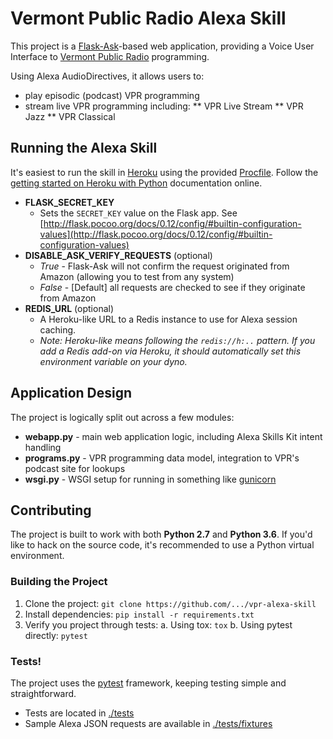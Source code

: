 # Vermont Public Radio Alexa Skill

This project is a [Flask-Ask](https://github.com/johnwheeler/flask-ask)-based web application, providing a Voice User Interface to [Vermont Public Radio](https://vpr.net) programming.

Using Alexa AudioDirectives, it allows users to:

* play episodic (podcast) VPR programming
* stream live VPR programming including:
  ** VPR Live Stream
  ** VPR Jazz
  ** VPR Classical
  
## Running the Alexa Skill

It's easiest to run the skill in [Heroku](https://heroku.com) using the provided [Procfile](./Procfile). Follow the [getting started on Heroku with Python](https://devcenter.heroku.com/articles/getting-started-with-python) documentation online.

* **FLASK_SECRET_KEY**
  * Sets the `SECRET_KEY` value on the Flask app. See [http://flask.pocoo.org/docs/0.12/config/#builtin-configuration-values](http://flask.pocoo.org/docs/0.12/config/#builtin-configuration-values)
* **DISABLE_ASK_VERIFY_REQUESTS** (optional)
  * _True_ - Flask-Ask will not confirm the request originated from Amazon (allowing you to test from any system)
  * _False_ - [Default] all requests are checked to see if they originate from Amazon
* **REDIS_URL** (optional)
  * A Heroku-like URL to a Redis instance to use for Alexa session caching. 
  * *Note: Heroku-like means following the `redis://h:..` pattern. If you add a Redis add-on via Heroku, it should automatically set this environment variable on your dyno.*

## Application Design

The project is logically split out across a few modules:

* **webapp.py** - main web application logic, including Alexa Skills Kit intent handling
* **programs.py** - VPR programming data model, integration to VPR's podcast site for lookups
* **wsgi.py** - WSGI setup for running in something like [gunicorn](https://gunicorn.org)

## Contributing

The project is built to work with both **Python 2.7** and **Python 3.6**. If you'd like to hack on the source code, it's recommended to use a Python virtual environment.

### Building the Project

1. Clone the project: `git clone https://github.com/.../vpr-alexa-skill`
2. Install dependencies: `pip install -r requirements.txt`
3. Verify you project through tests:
   a. Using tox: `tox`
   b. Using pytest directly: `pytest`
   
### Tests!

The project uses the [pytest](https://docs.pytest.org/en/latest/) framework, keeping testing simple and straightforward.

* Tests are located in [./tests](./tests)
* Sample Alexa JSON requests are available in [./tests/fixtures](./tests/fixtures)

